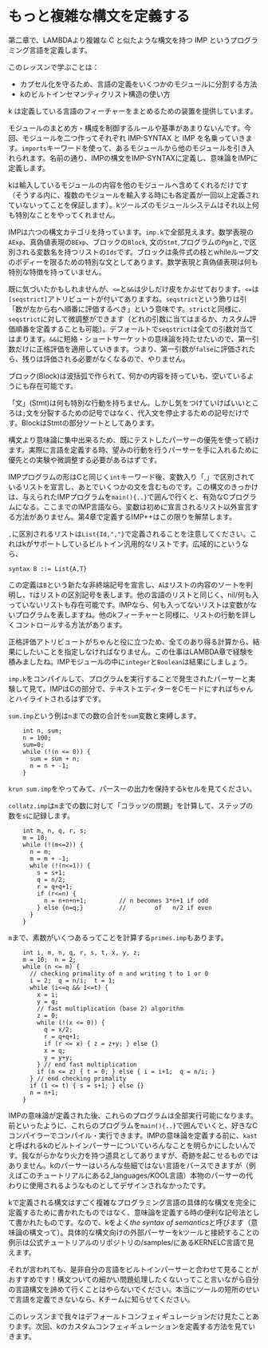 # もっと複雑な構文を定義する

第二章で、LAMBDAより複雑な C と似たような構文を持つ IMP というプログラミング言語を定義します。

このレッスンで学ぶことは：
+ カプセル化を守るため、言語の定義をいくつかのモジュールに分割する方法
+ kのビルトインセマンティクリスト構造の使い方

k は定義している言語のフィーチャーをまとめるための装置を提供しています。

モジュールのまとめ方・構成を制御するルールや基準があまりないんです。今回、モジュールを二つ作ってそれぞれ IMP-SYNTAX と IMP を名乗っていきます。`imports`キーワードを使って、あるモジュールから他のモジュールを引き入れられます。名前の通り、IMPの構文をIMP-SYNTAXに定義し、意味論をIMPに定義します。

kは輸入しているモジュールの内容を他のモジュールへ含めてくれるだけです（そうする内に、複数のモジュールを輸入する時にも各定義が一回以上定義されていないってことを保証します）。kツールズのモジュールシステムはそれ以上何も特別なことをやってくれません。

IMPは六つの構文カテゴリを持っています。`imp.k`で全部見えます。数学表現の`AExp`、真偽値表現の`BExp`、ブロックの`Block`, 文の`Stmt`,プログラムの`Pgm`と`,`で区別される変数名を持つリストの`Ids`です。ブロックは条件式の枝とwhileループ文のボディーを限るための特別な文としてあります。数学表現と真偽値表現は何も特別な特徴を持っていません。

既に気づいたかもしれませんが、`<=`と`&&`は少しだけ皮をかぶせております。`<=`は`[seqstrict]`アトリビュートが付いてありますね。`seqstrict`という飾りは引「数が左から右へ順番に評価するべき」という意味です。`strict`と同様に、`seqstrict`に対して微調整ができます（どれの引数に当てはまるか、カスタム評価順番を定義することも可能）。デフォールトで`seqstrict`は全ての引数対当てはまります。`&&`に短絡・ショートサーケットの意味論を持たせたいので、第一引数だけに正格評価を適用していきます。つまり、第一引数が`false`に評価されたら、残りは評価される必要がなくなるので、やりません。

ブロック(Block)は波括弧で作られて、何かの内容を持っていも、空いているようにも存在可能です。

「文」(Stmt)は何も特別な行動を持ちません。しかし気をつけていけばいいところは`;`文を分裂するための記号ではなく、代入文を停止するための記号だけです。BlockはStmtの部分ソートとしてあります。

構文より意味論に集中出来るため、既にテストしたパーサーの優先を使って続けます。実際に言語を定義する時、望みの行動を行うパーサーを手に入れるために優先との実験や微調整する必要があるはずです。

IMPプログラムの形はCと同じく`int`キーワード後、変数入り「,」で区別されているリストを宣言し、あとでいくつかの文を含むものです。この構文のきっかけは、与えられたIMPプログラムを`main(){..}`で囲んで行くと、有効なCプログラムになる。ここまでのIMP言語なら、変数は初めに宣言されるリスト以外宣言する方法がありません。第4章で定義するIMP++はこの限りを解禁します。

`,`に区別されるリストは`List{Id,","}`で定義されることを注意してください。これはkがサポートしているビルトイン汎用的なリストです。広域的にというなら、

```
syntax B ::= List{A,T}
```

この定義は`B`という新たな非終端記号を宣言し、`A`はリストの内容のソートを判明し、`T`はリストの区別記号を表します。他の言語のリストと同じく、nil/何も入っていないリストも存在可能です。IMPなら、何も入ってないリストは変数がないプログラムを表しますね。他のkフィーチャーと同様に、リストの行動を詳しくコントロールする方法があります。

正格評価アトリビュートがちゃんと役に立つため、全てのあり得る計算から、結果にしたいことを指定しなければなりません。この仕事はLAMBDA章で経験を積みましたね。IMPモジュールの中に`integer`と`Boolean`は結果にしましょう。

`imp.k`をコンパイルして、プログラムを実行することで発生されたパーサーと実験して見て。IMPはCの部分で、テキストエディターをCモードにすればちゃんとハイライトされるはずです。

`sum.imp`という例は`n`までの数の合計を`sum`変数と束縛します。
```
    int n, sum;
    n = 100;
    sum=0;
    while (!(n <= 0)) {
      sum = sum + n;
      n = n + -1;
    }
```

`krun sum.imp`をやってみて、パースーの出力を保持するkセルを見てください。

`collatz.imp`は`m`までの数に対して「コラッツの問題」を計算して、ステップの数を`s`に記録します。

```
    int m, n, q, r, s;
    m = 10;
    while (!(m<=2)) {
      n = m;
      m = m + -1;
      while (!(n<=1)) {
        s = s+1;
        q = n/2;
        r = q+q+1;
        if (r<=n) {
          n = n+n+n+1;         // n becomes 3*n+1 if odd
        } else {n=q;}          //        of   n/2 if even
      }
    }
```

`m`まで、素数がいくつあるってことを計算する`primes.imp`もあります。
```
    int i, m, n, q, r, s, t, x, y, z;
    m = 10;  n = 2;
    while (n <= m) {
      // checking primality of n and writing t to 1 or 0
      i = 2;  q = n/i;  t = 1;
      while (i<=q && 1<=t) {
        x = i;
        y = q;
        // fast multiplication (base 2) algorithm
        z = 0;
        while (!(x <= 0)) {
          q = x/2;
          r = q+q+1;
          if (r <= x) { z = z+y; } else {}
          x = q;
          y = y+y;
        } // end fast multiplication
        if (n <= z) { t = 0; } else { i = i+1;  q = n/i; }
      } // end checking primality
      if (1 <= t) { s = s+1; } else {}
      n = n+1;
    }
```

IMPの意味論が定義された後、これらのプログラムは全部実行可能になります。前といったように、これらのプログラムを`main(){..}`で囲んでいくと、好きなCコンパイラーでコンパイル・実行できます。IMPの意味論を定義する前に、`kast`と呼ばれるkのビルトインパーサーについていろんなことを明らかにしたいんです。我ながらかなり火力を持つ道具としてありますが、奇跡を起こせるものではありません。kのパーサーはいろんな些細ではない言語をパースできますが（例えばこのチュートリアルにある2_languages/KOOL言語）本物のパーサーの代わりに使用されるようなものとしてデザインされなかったです。

kで定義される構文はすごく複雑なプログラミング言語の具体的な構文を完全に定義するために書かれたものではなく、意味論を定義する時の便利な記号法として書かれたものです。なので、kをよく*the syntax of semantics*と呼びます（意味論の構文って）。具体的な構文向けの外部パーサーをkツールと接続することの例示は公式チュートリアルのリポジトリの/samples/にあるKERNELC言語で見えます。

それが言われても、是非自分の言語をビルトインパーサーと合わせて見ることがおすすめです！構文ついての細かい問題処理したくないってこと言いながら自分の言語構文を諦めて行くことはやらないでください。本当にツールの短所のせいで言語を定義できないなら、Kチームに知らせてください。

このレッスンまで我々はデフォールトコンフェィギュレーションだけ見たことあります。次回、kのカスタムコンフェィギュレーションを定義する方法を見ていきます。
